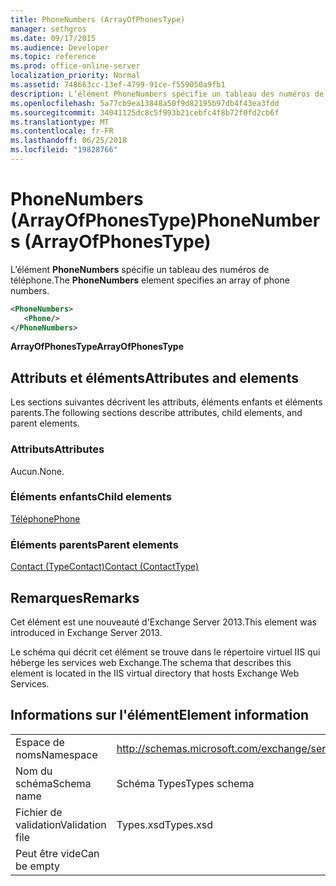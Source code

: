 ```yaml
---
title: PhoneNumbers (ArrayOfPhonesType)
manager: sethgros
ms.date: 09/17/2015
ms.audience: Developer
ms.topic: reference
ms.prod: office-online-server
localization_priority: Normal
ms.assetid: 748663cc-13ef-4799-91ce-f559050a9fb1
description: L’élément PhoneNumbers spécifie un tableau des numéros de téléphone.
ms.openlocfilehash: 5a77cb9ea13848a50f9d82195b97db4f43ea3fdd
ms.sourcegitcommit: 34041125dc8c5f993b21cebfc4f8b72f0fd2cb6f
ms.translationtype: MT
ms.contentlocale: fr-FR
ms.lasthandoff: 06/25/2018
ms.locfileid: "19828766"
---
```

# <a name="phonenumbers-arrayofphonestype"></a><span data-ttu-id="6c3c3-103">PhoneNumbers (ArrayOfPhonesType)</span><span class="sxs-lookup"><span data-stu-id="6c3c3-103">PhoneNumbers (ArrayOfPhonesType)</span></span>

<span data-ttu-id="6c3c3-104">L’élément **PhoneNumbers** spécifie un tableau des numéros de téléphone.</span><span class="sxs-lookup"><span data-stu-id="6c3c3-104">The **PhoneNumbers** element specifies an array of phone numbers.</span></span> 
  
```XML
<PhoneNumbers>
   <Phone/>
</PhoneNumbers>
```

 <span data-ttu-id="6c3c3-105">**ArrayOfPhonesType**</span><span class="sxs-lookup"><span data-stu-id="6c3c3-105">**ArrayOfPhonesType**</span></span>
## <a name="attributes-and-elements"></a><span data-ttu-id="6c3c3-106">Attributs et éléments</span><span class="sxs-lookup"><span data-stu-id="6c3c3-106">Attributes and elements</span></span>

<span data-ttu-id="6c3c3-107">Les sections suivantes décrivent les attributs, éléments enfants et éléments parents.</span><span class="sxs-lookup"><span data-stu-id="6c3c3-107">The following sections describe attributes, child elements, and parent elements.</span></span>
  
### <a name="attributes"></a><span data-ttu-id="6c3c3-108">Attributs</span><span class="sxs-lookup"><span data-stu-id="6c3c3-108">Attributes</span></span>

<span data-ttu-id="6c3c3-109">Aucun.</span><span class="sxs-lookup"><span data-stu-id="6c3c3-109">None.</span></span>
  
### <a name="child-elements"></a><span data-ttu-id="6c3c3-110">Éléments enfants</span><span class="sxs-lookup"><span data-stu-id="6c3c3-110">Child elements</span></span>

[<span data-ttu-id="6c3c3-111">Téléphone</span><span class="sxs-lookup"><span data-stu-id="6c3c3-111">Phone</span></span>](phone.md)
  
### <a name="parent-elements"></a><span data-ttu-id="6c3c3-112">Éléments parents</span><span class="sxs-lookup"><span data-stu-id="6c3c3-112">Parent elements</span></span>

[<span data-ttu-id="6c3c3-113">Contact (TypeContact)</span><span class="sxs-lookup"><span data-stu-id="6c3c3-113">Contact (ContactType)</span></span>](contact-contacttype.md)
  
## <a name="remarks"></a><span data-ttu-id="6c3c3-114">Remarques</span><span class="sxs-lookup"><span data-stu-id="6c3c3-114">Remarks</span></span>

<span data-ttu-id="6c3c3-115">Cet élément est une nouveauté d'Exchange Server 2013.</span><span class="sxs-lookup"><span data-stu-id="6c3c3-115">This element was introduced in Exchange Server 2013.</span></span>
  
<span data-ttu-id="6c3c3-116">Le schéma qui décrit cet élément se trouve dans le répertoire virtuel IIS qui héberge les services web Exchange.</span><span class="sxs-lookup"><span data-stu-id="6c3c3-116">The schema that describes this element is located in the IIS virtual directory that hosts Exchange Web Services.</span></span>
  
## <a name="element-information"></a><span data-ttu-id="6c3c3-117">Informations sur l'élément</span><span class="sxs-lookup"><span data-stu-id="6c3c3-117">Element information</span></span>

|||
|:-----|:-----|
|<span data-ttu-id="6c3c3-118">Espace de noms</span><span class="sxs-lookup"><span data-stu-id="6c3c3-118">Namespace</span></span>  <br/> |http://schemas.microsoft.com/exchange/services/2006/types  <br/> |
|<span data-ttu-id="6c3c3-119">Nom du schéma</span><span class="sxs-lookup"><span data-stu-id="6c3c3-119">Schema name</span></span>  <br/> |<span data-ttu-id="6c3c3-120">Schéma Types</span><span class="sxs-lookup"><span data-stu-id="6c3c3-120">Types schema</span></span>  <br/> |
|<span data-ttu-id="6c3c3-121">Fichier de validation</span><span class="sxs-lookup"><span data-stu-id="6c3c3-121">Validation file</span></span>  <br/> |<span data-ttu-id="6c3c3-122">Types.xsd</span><span class="sxs-lookup"><span data-stu-id="6c3c3-122">Types.xsd</span></span>  <br/> |
|<span data-ttu-id="6c3c3-123">Peut être vide</span><span class="sxs-lookup"><span data-stu-id="6c3c3-123">Can be empty</span></span>  <br/> ||
   

